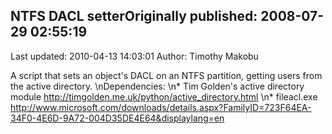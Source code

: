 ## NTFS DACL setterOriginally published: 2008-07-29 02:55:19 
Last updated: 2010-04-13 14:03:01 
Author: Timothy Makobu 
 
A script that sets an object's DACL on an NTFS partition, getting users from the active directory.\nDependencies:\n* Tim Golden's active directory module http://timgolden.me.uk/python/active_directory.html\n* fileacl.exe http://www.microsoft.com/downloads/details.aspx?FamilyID=723F64EA-34F0-4E6D-9A72-004D35DE4E64&displaylang=en